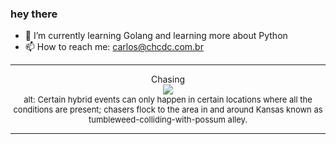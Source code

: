 ### hey there 

- :seedling: I’m currently learning Golang and learning more about Python
- :mailbox: How to reach me: carlos@chcdc.com.br


---


<!-- xkcd -->
<p align="center">Chasing</br><img src=https://imgs.xkcd.com/comics/chasing.png></br><font size =2>alt: Certain hybrid events can only happen in certain locations where all the conditions are present; chasers flock to the area in and around Kansas known as tumbleweed-colliding-with-possum alley.</br></font></p></table></p> 


<!-- xkcd -->
---
